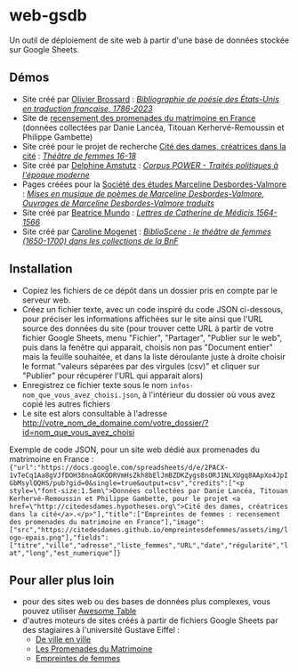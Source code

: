 # web-gsdb
Un outil de déploiement de site web à partir d'une base de données stockée sur Google Sheets.

## Démos
* Site créé par [Olivier Brossard](https://www.iufrance.fr/les-membres-de-liuf/membre/1507-olivier-brossard.html) : *[Bibliographie de poésie des États-Unis en traduction française, 1786-2023](https://philippegambette.github.io/web-gsdb/?id=poesie-americaine-en-traduction)*
* Site de [recensement des promenades du matrimoine en France](https://philippegambette.github.io/web-gsdb/?id=empreintes-de-femmes) (données collectées par Danie Lancéa, Titouan Kerhervé-Remoussin et Philippe Gambette)
* Site créé pour le projet de recherche [Cité des dames, créatrices dans la cité](https://citedesdames.hypotheses.org/) : *[Théâtre de femmes 16-18](https://citedesdames.github.io/theatre1618/)*
* Site créé par [Delphine Amstutz](https://cellf.cnrs.fr/membre/delphine-amstutz/) : *[Corpus POWER - Traités politiques à l'époque moderne](https://delphineamstutz.github.io/power/)*
* Pages créées pour la [Société des études Marceline Desbordes-Valmore](https://digis.hypotheses.org/1526) : *[Mises en musique de poèmes de Marceline Desbordes-Valmore](https://semdv.fr/oeuvre/partitions/)*, *[Ouvrages de Marceline Desbordes-Valmore traduits](https://semdv.fr/oeuvre/traductions/)*
* Site créé par [Beatrice Mundo](https://digis.hypotheses.org/1526) : *[Lettres de Catherine de Médicis 1564-1566](https://beatricemundo.github.io/lettresmedicis6466/)*
* Site créé par [Caroline Mogenet](https://www.dypac.uvsq.fr/mme-caroline-mogenet-1) : *[BiblioScene : le théâtre de femmes (1650-1700) dans les collections de la BnF](https://caromoge.github.io/BiblioScene/)*

## Installation
* Copiez les fichiers de ce dépôt dans un dossier pris en compte par le serveur web.
* Créez un fichier texte, avec un code inspiré du code JSON ci-dessous, pour préciser les informations affichées sur le site ainsi que l'URL source des données du site (pour trouver cette URL à partir de votre fichier Google Sheets,  menu "Fichier", "Partager", "Publier sur le web", puis dans la fenêtre qui apparait, choisis non pas "Document entier" mais la feuille souhaitée, et dans la liste déroulante juste à droite choisir le format "valeurs séparées par des virgules (csv)" et cliquer sur "Publier" pour récupérer l'URL qui apparait alors)
* Enregistrez ce fichier texte sous le nom `infos-nom_que_vous_avez_choisi.json`, à l'intérieur du dossier où vous avez copié les autres fichiers
* Le site est alors consultable à l'adresse http://votre_nom_de_domaine.com/votre_dossier/?id=nom_que_vous_avez_choisi

Exemple de code JSON, pour un site web dédié aux promenades du matrimoine en France :
`{"url":"https://docs.google.com/spreadsheets/d/e/2PACX-1vTeCq1Aa8gVJfDOH38noAGKODRVmHsZkh8bElJmBZDKZygs8sORJ1NLXUgq8AApXo4JpIGbMsylQQHS/pub?gid=0&single=true&output=csv","credits":["<p style=\"font-size:1.5em\">Données collectées par Danie Lancéa, Titouan Kerhervé-Remoussin et Philippe Gambette, pour le projet <a href=\"http://citedesdames.hypotheses.org\">Cité des dames, créatrices dans la cité</a>.</p>"],"title":["Empreintes de femmes : recensement des promenades du matrimoine en France"],"image":["src","https://citedesdames.github.io/empreintesdefemmes/assets/img/logo-epais.png"],"fields":["titre","ville","adresse","liste_femmes","URL","date","régularité","lat","long","est_numerique"]}`

## Pour aller plus loin
* pour des sites web ou des bases de données plus complexes, vous pouvez utiliser [Awesome Table](https://awesome-table.com/)
* d'autres moteurs de sites créés à partir de fichiers Google Sheets par des stagiaires à l'université Gustave Eiffel :
  * [De ville en ville](https://github.com/citedesdames/de-ville-en-ville)
  * [Les Promenades du Matrimoine](https://github.com/Ulysseee/les-promenades-du-matrimoine)
  * [Empreintes de femmes](https://github.com/citedesdames/empreintesdefemmes)
